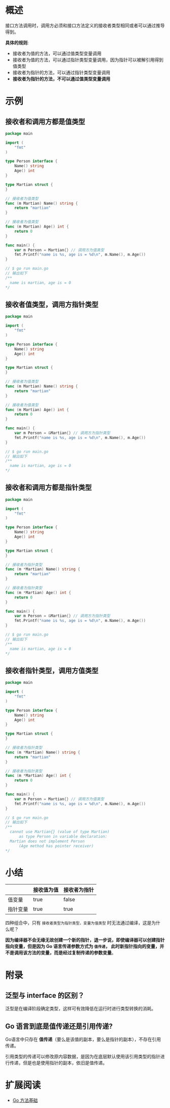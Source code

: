 # 概述

接口方法调用时，调用方必须和接口方法定义的接收者类型相同或者可以通过推导得到。

**具体的规则**:

- 接收者为值的方法，可以通过值类型变量调用
- 接收者为值的方法，可以通过指针类型变量调用，因为指针可以被解引用得到值类型
- 接收者为指针的方法，可以通过指针类型变量调用
- **接收者为指针的方法，不可以通过值类型变量调用**

# 示例

## 接收者和调用方都是值类型

```go
package main

import (
	"fmt"
)

type Person interface {
	Name() string
	Age() int
}

type Martian struct {
}

// 接收者为值类型
func (m Martian) Name() string {
	return "martian"
}

// 接收者为值类型
func (m Martian) Age() int {
	return 0
}

func main() {
	var m Person = Martian{} // 调用方为值类型
	fmt.Printf("name is %s, age is = %d\n", m.Name(), m.Age())
}

// $ go run main.go
// 输出如下
/**
  name is martian, age is = 0
*/
```

## 接收者值类型，调用方指针类型

```go
package main

import (
	"fmt"
)

type Person interface {
	Name() string
	Age() int
}

type Martian struct {
}

// 接收者为值类型
func (m Martian) Name() string {
	return "martian"
}

// 接收者为值类型
func (m Martian) Age() int {
	return 0
}

func main() {
	var m Person = &Martian{} // 调用方为指针类型
	fmt.Printf("name is %s, age is = %d\n", m.Name(), m.Age())
}

// $ go run main.go
// 输出如下
/**
  name is martian, age is = 0
*/
```

## 接收者和调用方都是指针类型

```go
package main

import (
	"fmt"
)

type Person interface {
	Name() string
	Age() int
}

type Martian struct {
}

// 接收者为指针类型
func (m *Martian) Name() string {
	return "martian"
}

// 接收者为指针类型
func (m *Martian) Age() int {
	return 0
}

func main() {
	var m Person = &Martian{} // 调用方为指针类型
	fmt.Printf("name is %s, age is = %d\n", m.Name(), m.Age())
}

// $ go run main.go
// 输出如下
/**
  name is martian, age is = 0
*/
```

## 接收者指针类型，调用方值类型

```go
package main

import (
	"fmt"
)

type Person interface {
	Name() string
	Age() int
}

type Martian struct {
}

// 接收者为指针类型
func (m *Martian) Name() string {
	return "martian"
}

// 接收者为指针类型
func (m *Martian) Age() int {
	return 0
}

func main() {
	var m Person = Martian{} // 调用方为值类型
	fmt.Printf("name is %s, age is = %d\n", m.Name(), m.Age())
}

// $ go run main.go
// 输出如下
/**
  cannot use Martian{} (value of type Martian)
      as type Person in variable declaration:
  Martian does not implement Person
      (Age method has pointer receiver)
*/
```

# 小结

|      | 接收值为值 | 接收者为指针 |
|------|-------|--------|
| 值变量  | true  | false  |
| 指针变量 | true  | true   |

四种组合中，只有 `接收者类型为指针类型，变量为值类型` 时无法通过编译，这是为什么呢？

**因为编译器不会无缘无故创建一个新的指针，退一步说，即使编译器可以创建指针指向变量，但是因为 Go 语言传递参数方式为 `值传递`，
此时新指针指向的变量，并不是调用该方法的变量，而是经过复制传递的参数变量**。

# 附录

## 泛型与 interface 的区别？

泛型是在编译阶段确定类型，这样可有效降低在运行时进行类型转换的消耗。

## Go 语言到底是值传递还是引用传递?

Go语言中只存在 **值传递**（要么是该值的副本，要么是指针的副本），不存在引用传递。

引用类型的传递可以修改原内容数据，是因为在底层默认使用该引用类型的指针进行传递，但是也是使用指针的副本，依旧是值传递。

# 扩展阅读

- [Go 方法基础](../content/introduction/methods.md)

